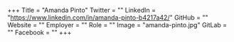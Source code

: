 +++
Title = "Amanda Pinto"
Twitter = ""
LinkedIn = "https://www.linkedin.com/in/amanda-pinto-b4217a42/"
GitHub = ""
Website = ""
Employer = ""
Role = ""
Image = "amanda-pinto.jpg"
GitLab = ""
Facebook = ""
+++

